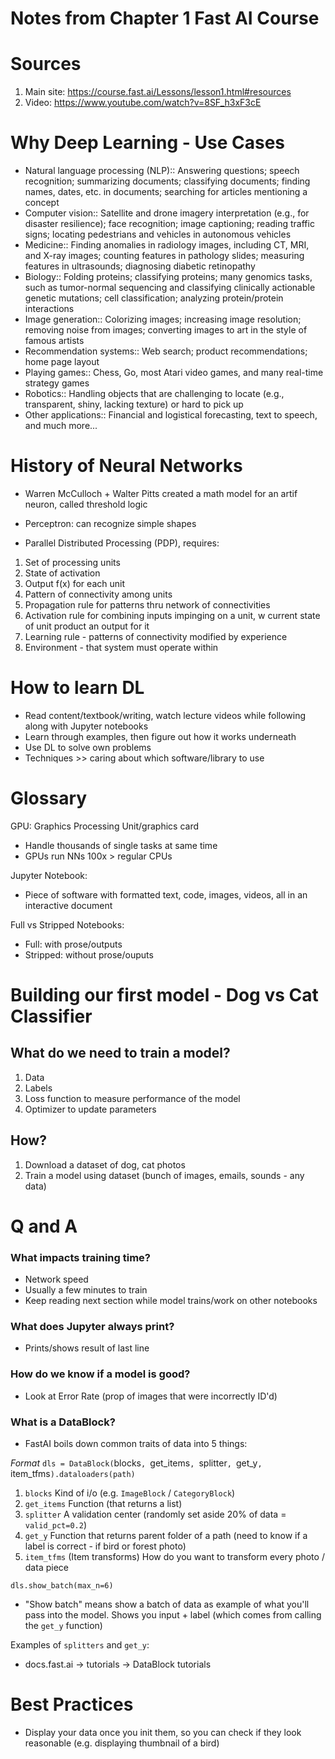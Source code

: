 # Notes from Chapter 1 Fast AI Course

# Sources

1. Main site: https://course.fast.ai/Lessons/lesson1.html#resources
2. Video: https://www.youtube.com/watch?v=8SF_h3xF3cE

# Why Deep Learning - Use Cases

- Natural language processing (NLP):: Answering questions; speech recognition; summarizing documents; classifying documents; finding names, dates, etc. in documents; searching for articles mentioning a concept
- Computer vision:: Satellite and drone imagery interpretation (e.g., for disaster resilience); face recognition; image captioning; reading traffic signs; locating pedestrians and vehicles in autonomous vehicles
- Medicine:: Finding anomalies in radiology images, including CT, MRI, and X-ray images; counting features in pathology slides; measuring features in ultrasounds; diagnosing diabetic retinopathy
- Biology:: Folding proteins; classifying proteins; many genomics tasks, such as tumor-normal sequencing and classifying clinically actionable genetic mutations; cell classification; analyzing protein/protein interactions
- Image generation:: Colorizing images; increasing image resolution; removing noise from images; converting images to art in the style of famous artists
- Recommendation systems:: Web search; product recommendations; home page layout
- Playing games:: Chess, Go, most Atari video games, and many real-time strategy games
- Robotics:: Handling objects that are challenging to locate (e.g., transparent, shiny, lacking texture) or hard to pick up
- Other applications:: Financial and logistical forecasting, text to speech, and much more...

# History of Neural Networks

- Warren McCulloch + Walter Pitts created a math model for an artif neuron, called threshold logic

- Perceptron: can recognize simple shapes

- Parallel Distributed Processing (PDP), requires:

1. Set of processing units
2. State of activation
3. Output f(x) for each unit
4. Pattern of connectivity among units
5. Propagation rule for patterns thru network of connectivities
6. Activation rule for combining inputs impinging on a unit, w current state of unit product an output for it
7. Learning rule - patterns of connectivity modified by experience
8. Environment - that system must operate within

# How to learn DL

- Read content/textbook/writing, watch lecture videos while following along with Jupyter notebooks
- Learn through examples, then figure out how it works underneath
- Use DL to solve own problems
- Techniques >> caring about which software/library to use

# Glossary

GPU: Graphics Processing Unit/graphics card

- Handle thousands of single tasks at same time
- GPUs run NNs 100x > regular CPUs

Jupyter Notebook:

- Piece of software with formatted text, code, images, videos, all in an interactive document

Full vs Stripped Notebooks:

- Full: with prose/outputs
- Stripped: without prose/ouputs

# Building our first model - Dog vs Cat Classifier

## What do we need to train a model?

1. Data
2. Labels
3. Loss function to measure performance of the model
4. Optimizer to update parameters

## How?

1. Download a dataset of dog, cat photos
2. Train a model using dataset (bunch of images, emails, sounds - any data)

# Q and A

### What impacts training time?

- Network speed
- Usually a few minutes to train
- Keep reading next section while model trains/work on other notebooks

### What does Jupyter always print?

- Prints/shows result of last line

### How do we know if a model is good?

- Look at Error Rate (prop of images that were incorrectly ID'd)

### What is a DataBlock?

- FastAI boils down common traits of data into 5 things:

_Format_
`dls = DataBlock(`blocks`, `get_items`, `splitter`, `get_y`, `item_tfms`).dataloaders(path)`

1. `blocks` Kind of i/o (e.g. `ImageBlock` / `CategoryBlock`)
2. `get_items` Function (that returns a list)
3. `splitter` A validation center (randomly set aside 20% of data = `valid_pct=0.2`)
4. `get_y` Function that returns parent folder of a path (need to know if a label is correct - if bird or forest photo)
5. `item_tfms` (Item transforms) How do you want to transform every photo / data piece

`dls.show_batch(max_n=6)`

- "Show batch" means show a batch of data as example of what you'll pass into the model. Shows you input + label (which comes from calling the `get_y` function)

Examples of `splitters` and `get_y`:

- docs.fast.ai -> tutorials -> DataBlock tutorials

# Best Practices

- Display your data once you init them, so you can check if they look reasonable (e.g. displaying thumbnail of a bird)
